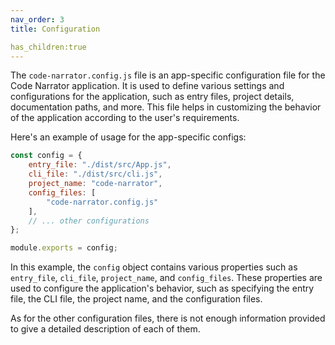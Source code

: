 ```yaml
---
nav_order: 3
title: Configuration

has_children:true
---
```


The `code-narrator.config.js` file is an app-specific configuration file for the Code Narrator application. It is used to define various settings and configurations for the application, such as entry files, project details, documentation paths, and more. This file helps in customizing the behavior of the application according to the user's requirements.

Here's an example of usage for the app-specific configs:

```js
const config = {
    entry_file: "./dist/src/App.js",
    cli_file: "./dist/src/cli.js",
    project_name: "code-narrator",
    config_files: [
        "code-narrator.config.js"
    ],
    // ... other configurations
};

module.exports = config;
```

In this example, the `config` object contains various properties such as `entry_file`, `cli_file`, `project_name`, and `config_files`. These properties are used to configure the application's behavior, such as specifying the entry file, the CLI file, the project name, and the configuration files.

As for the other configuration files, there is not enough information provided to give a detailed description of each of them.
